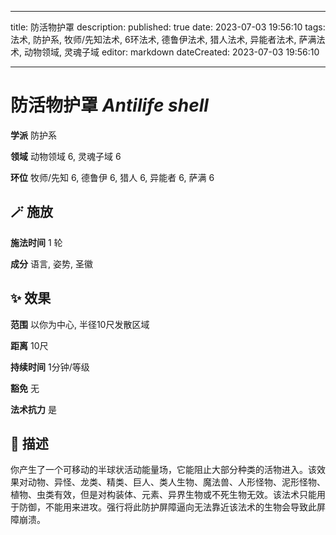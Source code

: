 
---
title: 防活物护罩
description: 
published: true
date: 2023-07-03 19:56:10
tags: 法术, 防护系, 牧师/先知法术, 6环法术, 德鲁伊法术, 猎人法术, 异能者法术, 萨满法术, 动物领域, 灵魂子域
editor: markdown
dateCreated: 2023-07-03 19:56:10

---

# **防活物护罩** *Antilife shell*

**学派** 防护系 

**领域** 动物领域 6, 灵魂子域 6

**环位** 牧师/先知 6, 德鲁伊 6, 猎人 6, 异能者 6, 萨满 6

## 🪄 施放

**施法时间** 1 轮

**成分** 语言, 姿势, 圣徽

## ✨ 效果  

**范围** 以你为中心, 半径10尺发散区域

**距离** 10尺  

**持续时间** 1分钟/等级 

**豁免** 无

**法术抗力** 是

## 📖 描述

你产生了一个可移动的半球状活动能量场，它能阻止大部分种类的活物进入。该效果对动物、异怪、龙类、精类、巨人、类人生物、魔法兽、人形怪物、泥形怪物、植物、虫类有效，但是对构装体、元素、异界生物或不死生物无效。该法术只能用于防御，不能用来进攻。强行将此防护屏障逼向无法靠近该法术的生物会导致此屏障崩溃。
    